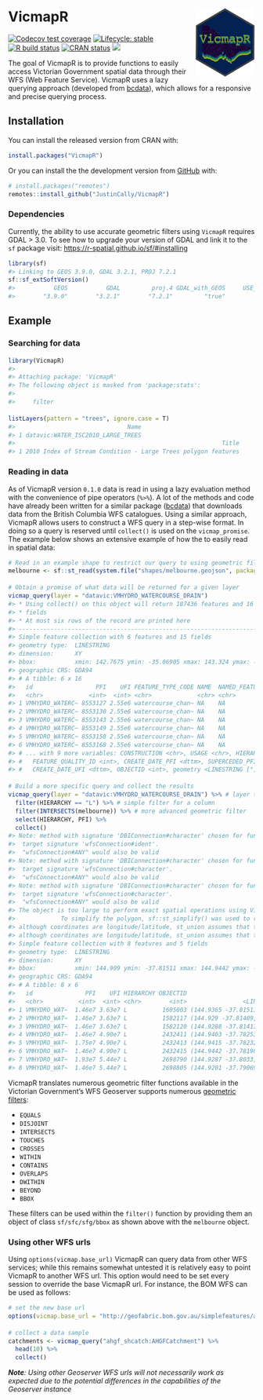 
<!-- README.md is generated from README.Rmd. Please edit that file -->

# VicmapR <img src='man/figures/VicmapR-Hex-2.png' align="right" height="139" />

<!-- badges: start -->

[![Codecov test
coverage](https://codecov.io/gh/JustinCally/VicmapR/branch/master/graph/badge.svg)](https://codecov.io/gh/JustinCally/VicmapR?branch=master)
[![Lifecycle:
stable](https://img.shields.io/badge/lifecycle-stable-brightgreen.svg)](https://lifecycle.r-lib.org/articles/stages.html#stable)
[![R build
status](https://github.com/JustinCally/VicmapR/workflows/R-CMD-check/badge.svg)](https://github.com/JustinCally/VicmapR/actions)
[![CRAN
status](https://www.r-pkg.org/badges/version/VicmapR)](https://CRAN.R-project.org/package=VicmapR)
[![](http://cranlogs.r-pkg.org/badges/grand-total/VicmapR?color=ff69b4)](https://cran.r-project.org/package=VicmapR)
<!-- [![Devel version](https://img.shields.io/badge/devel%20version-0.1.3-blue.svg)](https://github.com/JustinCally/VicmapR) -->
<!-- [![Code size](https://img.shields.io/github/languages/code-size/JustinCally/VicmapR.svg)](https://github.com/JustinCally/VicmapR) -->
<!-- badges: end -->

The goal of VicmapR is to provide functions to easily access Victorian
Government spatial data through their WFS (Web Feature Service). VicmapR
uses a lazy querying approach (developed from
[bcdata](https://github.com/bcgov/bcdata)), which allows for a
responsive and precise querying process.

## Installation

You can install the released version from CRAN with:

``` r
install.packages("VicmapR")
```

Or you can install the the development version from
[GitHub](https://github.com/) with:

``` r
# install.packages("remotes")
remotes::install_github("JustinCally/VicmapR")
```

### Dependencies

Currently, the ability to use accurate geometric filters using `VicmapR`
requires GDAL \> 3.0. To see how to upgrade your version of GDAL and
link it to the `sf` package visit:
<https://r-spatial.github.io/sf/#installing>

``` r
library(sf)
#> Linking to GEOS 3.9.0, GDAL 3.2.1, PROJ 7.2.1
sf::sf_extSoftVersion()
#>           GEOS           GDAL         proj.4 GDAL_with_GEOS     USE_PROJ_H 
#>        "3.9.0"        "3.2.1"        "7.2.1"         "true"         "true"
```

## Example

### Searching for data

``` r
library(VicmapR)
#> 
#> Attaching package: 'VicmapR'
#> The following object is masked from 'package:stats':
#> 
#>     filter

listLayers(pattern = "trees", ignore.case = T)
#>                                Name
#> 1 datavic:WATER_ISC2010_LARGE_TREES
#>                                                           Title
#> 1 2010 Index of Stream Condition - Large Trees polygon features
```

### Reading in data

As of VicmapR version `0.1.0` data is read in using a lazy evaluation
method with the convenience of pipe operators (`%>%`). A lot of the
methods and code have already been written for a similar package
([bcdata](https://github.com/bcgov/bcdata)) that downloads data from the
British Columbia WFS catalogues. Using a similar approach, VicmapR
allows users to construct a WFS query in a step-wise format. In doing so
a query is reserved until `collect()` is used on the `vicmap_promise`.
The example below shows an extensive example of how the to easily read
in spatial data:

``` r
# Read in an example shape to restrict our query to using geometric filtering
melbourne <- sf::st_read(system.file("shapes/melbourne.geojson", package="VicmapR"), quiet = T)

# Obtain a promise of what data will be returned for a given layer
vicmap_query(layer = "datavic:VMHYDRO_WATERCOURSE_DRAIN")
#> * Using collect() on this object will return 187436 features and 16
#> * fields
#> * At most six rows of the record are printed here
#> --------------------------------------------------------------------------------
#> Simple feature collection with 6 features and 15 fields
#> geometry type:  LINESTRING
#> dimension:      XY
#> bbox:           xmin: 142.7675 ymin: -35.06905 xmax: 143.324 ymax: -35.04559
#> geographic CRS: GDA94
#> # A tibble: 6 x 16
#>   id                  PFI    UFI FEATURE_TYPE_CODE NAME  NAMED_FEATURE_ID ORIGIN
#>   <chr>             <int>  <int> <chr>             <chr> <chr>            <chr> 
#> 1 VMHYDRO_WATERC~ 8553127 2.55e6 watercourse_chan~ NA    NA               2     
#> 2 VMHYDRO_WATERC~ 8553130 2.55e6 watercourse_chan~ NA    NA               2     
#> 3 VMHYDRO_WATERC~ 8553143 2.55e6 watercourse_chan~ NA    NA               2     
#> 4 VMHYDRO_WATERC~ 8553149 2.55e6 watercourse_chan~ NA    NA               2     
#> 5 VMHYDRO_WATERC~ 8553158 2.55e6 watercourse_chan~ NA    NA               2     
#> 6 VMHYDRO_WATERC~ 8553168 2.55e6 watercourse_chan~ NA    NA               2     
#> # ... with 9 more variables: CONSTRUCTION <chr>, USAGE <chr>, HIERARCHY <chr>,
#> #   FEATURE_QUALITY_ID <int>, CREATE_DATE_PFI <dttm>, SUPERCEDED_PFI <chr>,
#> #   CREATE_DATE_UFI <dttm>, OBJECTID <int>, geometry <LINESTRING [°]>

# Build a more specific query and collect the results
vicmap_query(layer = "datavic:VMHYDRO_WATERCOURSE_DRAIN") %>% # layer to query
  filter(HIERARCHY == "L") %>% # simple filter for a column
  filter(INTERSECTS(melbourne)) %>% # more advanced geometric filter
  select(HIERARCHY, PFI) %>% 
  collect()
#> Note: method with signature 'DBIConnection#character' chosen for function 'dbQuoteIdentifier',
#>  target signature 'wfsConnection#ident'.
#>  "wfsConnection#ANY" would also be valid
#> Note: method with signature 'DBIConnection#character' chosen for function 'dbQuoteIdentifier',
#>  target signature 'wfsConnection#character'.
#>  "wfsConnection#ANY" would also be valid
#> Note: method with signature 'DBIConnection#character' chosen for function 'dbQuoteString',
#>  target signature 'wfsConnection#character'.
#>  "wfsConnection#ANY" would also be valid
#> The object is too large to perform exact spatial operations using VicmapR. 
#>             To simplify the polygon, sf::st_simplify() was used to reduce the size of the queryFALSE
#> although coordinates are longitude/latitude, st_union assumes that they are planar
#> although coordinates are longitude/latitude, st_union assumes that they are planar
#> Simple feature collection with 8 features and 5 fields
#> geometry type:  LINESTRING
#> dimension:      XY
#> bbox:           xmin: 144.909 ymin: -37.81511 xmax: 144.9442 ymax: -37.78198
#> geographic CRS: GDA94
#> # A tibble: 8 x 6
#>   id               PFI    UFI HIERARCHY OBJECTID                        geometry
#>   <chr>          <int>  <int> <chr>        <int>                <LINESTRING [°]>
#> 1 VMHYDRO_WAT~  1.46e7 3.63e7 L          1605003 (144.9365 -37.81511, 144.9359 ~
#> 2 VMHYDRO_WAT~  1.46e7 3.63e7 L          1582117 (144.929 -37.81409, 144.9294 -~
#> 3 VMHYDRO_WAT~  1.46e7 3.63e7 L          1582120 (144.9288 -37.81417, 144.9292 ~
#> 4 VMHYDRO_WAT~  1.46e7 4.90e7 L          2432411 (144.9403 -37.78253, 144.9401 ~
#> 5 VMHYDRO_WAT~  1.75e7 4.90e7 L          2432413 (144.9415 -37.78232, 144.9414 ~
#> 6 VMHYDRO_WAT~  1.46e7 4.90e7 L          2432415 (144.9442 -37.78198, 144.9441 ~
#> 7 VMHYDRO_WAT~  1.93e7 5.44e7 L          2698790 (144.9287 -37.8033, 144.9186 -~
#> 8 VMHYDRO_WAT~  1.46e7 5.44e7 L          2698805 (144.9201 -37.79069, 144.9202 ~
```

VicmapR translates numerous geometric filter functions available in the
Victorian Government’s WFS Geoserver supports numerous [geometric
filters](https://docs.geoserver.org/stable/en/user/tutorials/cql/cql_tutorial.html#geometric-filters):

  - `EQUALS`  
  - `DISJOINT`  
  - `INTERSECTS`  
  - `TOUCHES`  
  - `CROSSES`  
  - `WITHIN`  
  - `CONTAINS`
  - `OVERLAPS`  
  - `DWITHIN`  
  - `BEYOND`  
  - `BBOX`

These filters can be used within the `filter()` function by providing
them an object of class `sf/sfc/sfg/bbox` as shown above with the
`melbourne` object.

### Using other WFS urls

Using `options(vicmap.base_url)` VicmapR can query data from other WFS
services; while this remains somewhat untested it is relatively easy to
point VicmapR to another WFS url. This option would need to be set every
session to override the base VicmapR url. For instance, the BOM WFS can
be used as follows:

``` r
# set the new base url
options(vicmap.base_url = "http://geofabric.bom.gov.au/simplefeatures/ahgf_shcatch/wfs")

# collect a data sample
catchments <- vicmap_query("ahgf_shcatch:AHGFCatchment") %>% 
  head(10) %>% 
  collect()
```

***Note**: Using other Geoserver WFS urls will not necessarily work as
expected due to the potential differences in the capabilities of the
Geoserver instance*
